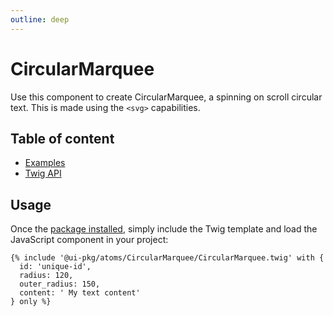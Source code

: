 ```yaml
---
outline: deep
---
```


# CircularMarquee <Badges :texts="badges" />

<script setup>
  import pkg from '@studiometa/ui/atoms/Button/package.json';

  const badges = [`v${pkg.version}`, 'Twig'];
</script>

Use this component to create CircularMarquee, a spinning on scroll circular text. This is made using the `<svg>` capabilities.

## Table of content

- [Examples](./examples.md)
- [Twig API](./twig-api.md)

## Usage

Once the [package installed](/guide/installation/), simply include the Twig template and load the JavaScript component in your project:

```twig
{% include '@ui-pkg/atoms/CircularMarquee/CircularMarquee.twig' with {
  id: 'unique-id',
  radius: 120,
  outer_radius: 150,
  content: ' My text content'
} only %}
```
